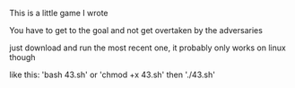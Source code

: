 This is a little game I wrote

You have to get to the goal and not get overtaken by the adversaries

just download and run the most recent one, it probably only works on linux though

like this: 'bash 43.sh' or 'chmod +x 43.sh' then './43.sh'
